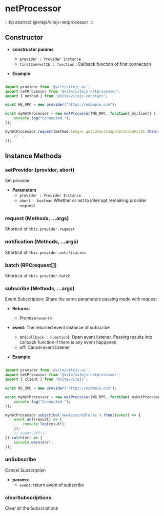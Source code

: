 # netProcessor

:::tip abstract
@vitejs/vitejs-netprocessor
:::

## Constructor

- **constructor params**
    - `provider : Provider Instance`
    - `firstConnectCb : function` : Callback function of first connection

- **Example**

```javascript

import provider from '@vite/vitejs-ws';
import netProcessor from '@vite/vitejs-netprocessor';
import { method } from '@vite/vitejs-constant';

const WS_RPC = new provider("https://example.com");

const myNetProcessor = new netProcessor(WS_RPC, function(_myclient) {
    console.log("Connected.");
});

myNetProcessor.request(method.ledger.getLatestSnapshotChainHash).then(() => {
    // ...
});
```

## Instance Methods

### setProvider (provider, abort)
Set provider

- **Parameters**
    * `provider : Provider Instance`
    * `abort : boolean` Whether or not to interrupt remaining provider request

### request (Methods, ...args)
Shortcut of `this.provider.request`

### notification (Methods, ...args)
Shortcut of `this.provider.notification`

### batch (RPCrequest[])
Shortcut of `this.provider.batch`

### subscribe (Methods, ...args)
Event Subscription: Share the same parameters passing mode with request

- **Returns**:
    - Promise<`event`>

- **event**: The returned event instance of subscribe
    - on(`callback : Function`): Open event listener. Passing results into callback function if there is any event happened
    - off: Cancel event listener

- **Example**

```javascript

import provider from '@vite/vitejs-ws';
import netProcessor from '@vite/vitejs-netprocessor';
import { client } from '@vite/vitejs';

const WS_RPC = new provider("https://example.com");

const myNetProcessor = new netProcessor(WS_RPC, function(_myNetProcessor) {
    console.log("Connected.");
});

myNetProcessor.subscribe('newAccountBlocks').then((event) => {
    event.on((result) => {
        console.log(result);
    });
    // event.off();
}).catch(err => {
    console.warn(err);
});

```

### unSubscribe
Cancel Subscription

- **params**: 
  * `event`: return event of subscribe

### clearSubscriptions
Clear all the Subscriptions

